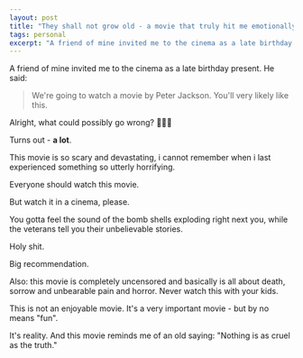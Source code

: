 ```yaml
---
layout: post
title: "They shall not grow old - a movie that truly hit me emotionally"
tags: personal
excerpt: "A friend of mine invited me to the cinema as a late birthday present. He said: \"We're going to watch a movie by Peter Jackson. You'll very likely like this.\" Alright, what could possibly go wrong? Turns out - a lot."
---
```


A friend of mine invited me to the cinema as a late birthday present. He said:

> We're going to watch a movie by Peter Jackson. You'll very likely like this.

Alright, what could possibly go wrong? 🤷🏻‍♂️

Turns out - **a lot**.

This movie is so scary and devastating, i cannot remember when i last experienced something so utterly horrifying.

Everyone should watch this movie.

But watch it in a cinema, please.

You gotta feel the sound of the  bomb shells exploding right next you, while the veterans tell you their unbelievable stories.

Holy shit.

Big recommendation.

Also: this movie is completely uncensored and basically is all about death, sorrow and unbearable pain and horror.
Never watch this with your kids.

This is not an enjoyable movie. It's a very important movie - but by no means "fun".

It's reality. And this movie reminds me of an old saying: "Nothing is as cruel as the truth."
